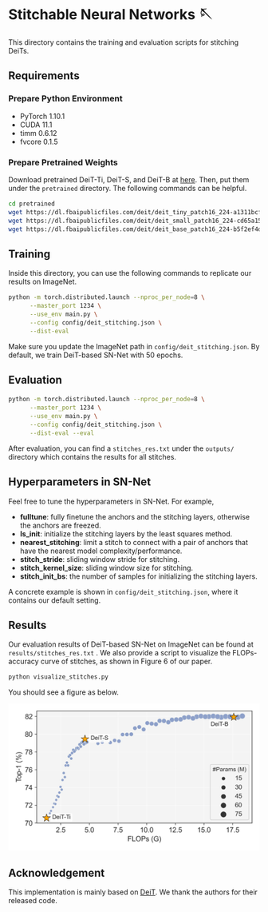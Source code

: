 # Stitchable Neural Networks 🪡

This directory contains the training and evaluation scripts for stitching DeiTs.

## Requirements

### Prepare Python Environment

* PyTorch 1.10.1
* CUDA 11.1
* timm 0.6.12
* fvcore 0.1.5



### Prepare Pretrained Weights

Download pretrained DeiT-Ti, DeiT-S, and DeiT-B at [here](https://github.com/facebookresearch/deit/blob/main/README_deit.md). Then, put them under the `pretrained` directory. The following commands can be helpful.

```bash
cd pretrained
wget https://dl.fbaipublicfiles.com/deit/deit_tiny_patch16_224-a1311bcf.pth
wget https://dl.fbaipublicfiles.com/deit/deit_small_patch16_224-cd65a155.pth
wget https://dl.fbaipublicfiles.com/deit/deit_base_patch16_224-b5f2ef4d.pth
```



## Training

Inside this directory, you can use the following commands to replicate our results on ImageNet.

```bash
python -m torch.distributed.launch --nproc_per_node=8 \
      --master_port 1234 \
      --use_env main.py \
      --config config/deit_stitching.json \
      --dist-eval
```

Make sure you update the ImageNet path in `config/deit_stitching.json`. By default, we train DeiT-based SN-Net with 50 epochs. 



## Evaluation


```bash
python -m torch.distributed.launch --nproc_per_node=8 \
      --master_port 1234 \
      --use_env main.py \
      --config config/deit_stitching.json \
      --dist-eval --eval
```

After evaluation, you can find a `stitches_res.txt` under the `outputs/` directory which contains the results for all stitches.



## Hyperparameters in SN-Net

Feel free to tune the hyperparameters in SN-Net. For example,

- **fulltune**: fully finetune the anchors and the stitching layers, otherwise the anchors are freezed.
- **ls_init**: initialize the stitching layers by the least squares method.
- **nearest_stitching**:  limit a stitch to connect with a pair of anchors that have the nearest model complexity/performance.
- **stitch_stride**: sliding window stride for stitching.
- **stitch_kernel_size**: sliding window size for stitching.
- **stitch_init_bs**: the number of samples for initializing the stitching layers.

A concrete example is shown in `config/deit_stitching.json`, where it contains our default setting.



## Results

Our evaluation results of DeiT-based SN-Net on ImageNet can be found at `results/stitches_res.txt` . We also provide a script to visualize the FLOPs-accuracy curve of stitches, as shown in Figure 6 of our paper.

```bash
python visualize_stitches.py
```

You should see a figure as below.

![](results/deit_res.jpg)



## Acknowledgement

This implementation is mainly based on [DeiT](https://github.com/facebookresearch/deit). We thank the authors for their released code.

